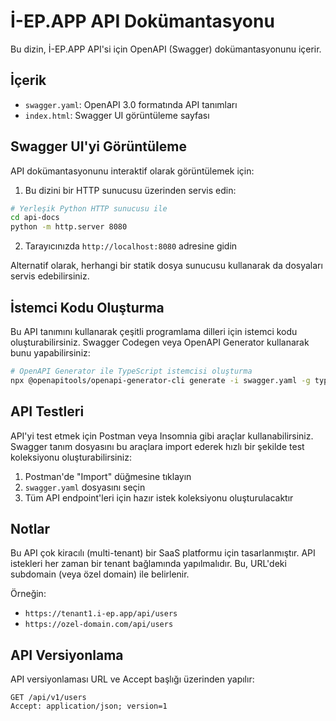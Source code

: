 # İ-EP.APP API Dokümantasyonu

Bu dizin, İ-EP.APP API'si için OpenAPI (Swagger) dokümantasyonunu içerir.

## İçerik

- `swagger.yaml`: OpenAPI 3.0 formatında API tanımları
- `index.html`: Swagger UI görüntüleme sayfası

## Swagger UI'yi Görüntüleme

API dokümantasyonunu interaktif olarak görüntülemek için:

1. Bu dizini bir HTTP sunucusu üzerinden servis edin:

```bash
# Yerleşik Python HTTP sunucusu ile
cd api-docs
python -m http.server 8080
```

2. Tarayıcınızda `http://localhost:8080` adresine gidin

Alternatif olarak, herhangi bir statik dosya sunucusu kullanarak da dosyaları servis edebilirsiniz.

## İstemci Kodu Oluşturma

Bu API tanımını kullanarak çeşitli programlama dilleri için istemci kodu oluşturabilirsiniz. Swagger Codegen veya OpenAPI Generator kullanarak bunu yapabilirsiniz:

```bash
# OpenAPI Generator ile TypeScript istemcisi oluşturma
npx @openapitools/openapi-generator-cli generate -i swagger.yaml -g typescript-fetch -o ./generated-client
```

## API Testleri

API'yi test etmek için Postman veya Insomnia gibi araçlar kullanabilirsiniz. Swagger tanım dosyasını bu araçlara import ederek hızlı bir şekilde test koleksiyonu oluşturabilirsiniz:

1. Postman'de "Import" düğmesine tıklayın
2. `swagger.yaml` dosyasını seçin
3. Tüm API endpoint'leri için hazır istek koleksiyonu oluşturulacaktır

## Notlar

Bu API çok kiracılı (multi-tenant) bir SaaS platformu için tasarlanmıştır. API istekleri her zaman bir tenant bağlamında yapılmalıdır. Bu, URL'deki subdomain (veya özel domain) ile belirlenir.

Örneğin:
- `https://tenant1.i-ep.app/api/users`
- `https://ozel-domain.com/api/users`

## API Versiyonlama

API versiyonlaması URL ve Accept başlığı üzerinden yapılır:

```
GET /api/v1/users
Accept: application/json; version=1
``` 